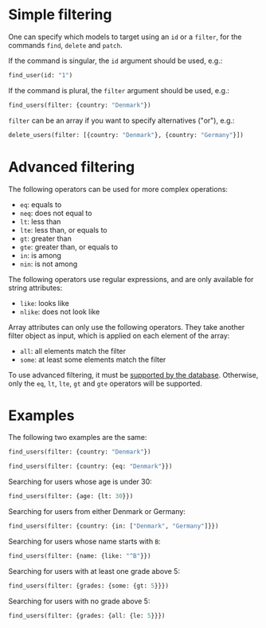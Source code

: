 # Simple filtering

One can specify which models to target using an `id` or a `filter`,
for the commands `find`, `delete` and `patch`.

If the command is singular, the `id` argument should be used, e.g.:

```graphql
find_user(id: "1")
```

If the command is plural, the `filter` argument should be used, e.g.:

```graphql
find_users(filter: {country: "Denmark"})
```

`filter` can be an array if you want to specify alternatives ("or"), e.g.:

```graphql
delete_users(filter: [{country: "Denmark"}, {country: "Germany"}])
```

# Advanced filtering

The following operators can be used for more complex operations:
  - `eq`: equals to
  - `neq`: does not equal to
  - `lt`: less than
  - `lte`: less than, or equals to
  - `gt`: greater than
  - `gte`: greater than, or equals to
  - `in`: is among
  - `nin`: is not among

The following operators use regular expressions, and are only available for
string attributes:
  - `like`: looks like
  - `nlike`: does not look like

Array attributes can only use the following operators.
They take another filter object as input, which is applied on each element of
the array:
  - `all`: all elements match the filter
  - `some`: at least some elements match the filter

To use advanced filtering, it must be
[supported by the database](databases.md#api-features-support).
Otherwise, only the `eq`, `lt`, `lte`, `gt` and `gte` operators
will be supported.

# Examples

The following two examples are the same:

```graphql
find_users(filter: {country: "Denmark"})
```

```graphql
find_users(filter: {country: {eq: "Denmark"}})
```

Searching for users whose age is under 30:

```graphql
find_users(filter: {age: {lt: 30}})
```

Searching for users from either Denmark or Germany:

```graphql
find_users(filter: {country: {in: ["Denmark", "Germany"]}})
```

Searching for users whose name starts with `B`:

```graphql
find_users(filter: {name: {like: "^B"}})
```

Searching for users with at least one grade above 5:

```graphql
find_users(filter: {grades: {some: {gt: 5}}})
```

Searching for users with no grade above 5:

```graphql
find_users(filter: {grades: {all: {le: 5}}})
```
